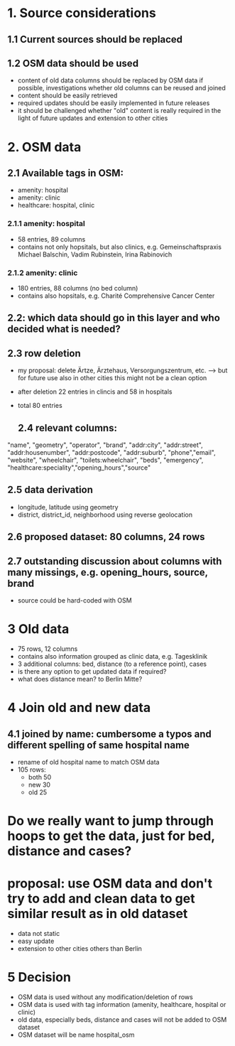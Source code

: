 # 1. Source considerations
## 1.1 Current sources should be replaced
## 1.2 OSM data should be used   
- content of old data columns should be replaced by OSM data if possible, investigations whether old columns can be reused and joined
- content should be easily retrieved
- required updates should be easily implemented in future releases
- it should be challenged whether "old" content is really required in the light of future updates and extension to other cities

# 2. OSM data
## 2.1 Available tags in OSM:
  - amenity: hospital
  - amenity: clinic
  - healthcare: hospital, clinic
### 2.1.1 amenity: hospital
- 58 entries, 89 columns
- contains not only hopsitals, but also clinics, e.g. Gemeinschaftspraxis Michael Balschin, Vadim Rubinstein, Irina Rabinovich
### 2.1.2 amenity: clinic
- 180 entries, 88 columns (no bed column)
- contains also hopsitals, e.g. Charité Comprehensive Cancer Center 
## 2.2: which data should go in this layer and who decided what is needed?

## 2.3 row deletion
- my proposal: delete Ärtze, Ärztehaus, Versorgungszentrum, etc.
  --> but for future use also in other cities this might not be a clean option
- after deletion 22 entries in clincis and 58 in hospitals
- total 80 entries

  ## 2.4 relevant columns:
"name", "geometry", "operator", "brand", "addr:city", "addr:street", "addr:housenumber", "addr:postcode", "addr:suburb", 
"phone","email", "website", "wheelchair", "toilets:wheelchair", "beds", "emergency", "healthcare:speciality","opening_hours","source"  

## 2.5 data derivation
- longitude, latitude using geometry
- district, district_id, neighborhood using reverse geolocation


## 2.6 proposed dataset: 80 columns, 24 rows
## 2.7 outstanding discussion about columns with many missings, e.g. opening_hours, source, brand
- source could be hard-coded with OSM


# 3 Old data
- 75 rows, 12 columns
- contains also information grouped as clinic data, e.g. Tagesklinik
- 3 additional columns: bed, distance (to a reference point), cases
- is there any option to get updated data if required?
- what does distance mean? to Berlin Mitte?

# 4 Join old and new data
## 4.1 joined by name: cumbersome a typos and different spelling of same hospital name
- rename of old hospital name to match OSM data
- 105 rows:
  - both    50
  - new     30
  - old     25

# Do we really want to jump through hoops to get the data, just for bed, distance and cases?
# proposal: use OSM data and don't try to add and clean data to get similar result as in old dataset
- data not static
- easy update
- extension to other cities others than Berlin

# 5 Decision
- OSM data is used without any modification/deletion of rows
- OSM data is used with tag information (amenity, healthcare, hospital or clinic)
- old data, especially beds, distance and cases will not be added to OSM dataset
- OSM dataset will be name hospital_osm

